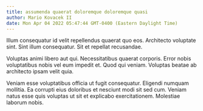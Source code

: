 ```yaml
---
title: assumenda quaerat doloremque doloremque quasi
author: Mario Kovacek II
date: Mon Apr 04 2022 05:47:44 GMT-0400 (Eastern Daylight Time)
---
```

Illum consequatur id velit repellendus quaerat quo eos. Architecto voluptate sint. Sint illum consequatur. Sit et repellat recusandae.

 Voluptas animi libero aut qui. Necessitatibus quaerat corporis. Error nobis voluptatibus nobis vel eum impedit et. Quod qui veniam. Voluptas beatae ab architecto ipsam velit quia.

 Veniam esse voluptatibus officia ut fugit consequatur. Eligendi numquam mollitia. Ea corrupti eius doloribus et nesciunt modi sit sed cum. Veniam natus esse quis voluptas ut sit et explicabo exercitationem. Molestiae laborum nobis.